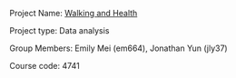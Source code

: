 Project Name: [Walking and Health](https://github.com/emilyysm/WalkingandHealth.git)

Project type: Data analysis

Group Members: Emily Mei (em664), Jonathan Yun (jly37)

Course code: 4741
